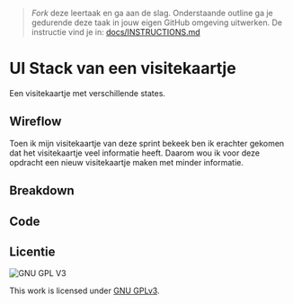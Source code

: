 > _Fork_ deze leertaak en ga aan de slag. Onderstaande outline ga je gedurende deze taak in jouw eigen GitHub omgeving uitwerken. De instructie vind je in: [docs/INSTRUCTIONS.md](docs/INSTRUCTIONS.md)

# UI Stack van een visitekaartje
Een visitekaartje met verschillende states.

## Wireflow
Toen ik mijn visitekaartje van deze sprint bekeek ben ik erachter gekomen dat het visitekaartje veel informatie heeft. Daarom wou ik voor deze opdracht een nieuw visitekaartje maken met minder informatie.
<!-- Toon de wireflow -->

## Breakdown
<!-- Toon de breakdown schets -->

## Code 
<!-- Leg de code uit die je gebruikt om de verschillende states van de UI-Stack te tonen -->

## Licentie

![GNU GPL V3](https://www.gnu.org/graphics/gplv3-127x51.png)

This work is licensed under [GNU GPLv3](./LICENSE).
